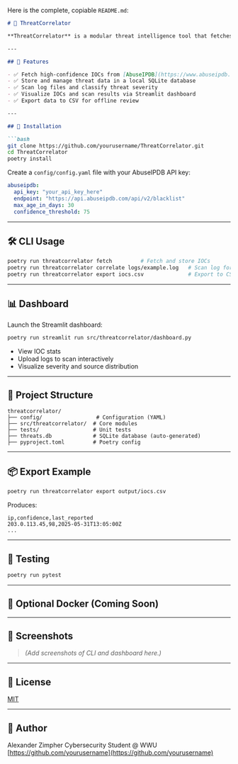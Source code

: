 Here is the complete, copiable `README.md`:

````markdown
# 🔐 ThreatCorrelator

**ThreatCorrelator** is a modular threat intelligence tool that fetches known malicious IP addresses from AbuseIPDB, stores them locally, and scans your log files for matches. It includes a powerful CLI and an interactive Streamlit dashboard to visualize findings.

---

## 📌 Features

- ✅ Fetch high-confidence IOCs from [AbuseIPDB](https://www.abuseipdb.com/)
- ✅ Store and manage threat data in a local SQLite database
- ✅ Scan log files and classify threat severity
- ✅ Visualize IOCs and scan results via Streamlit dashboard
- ✅ Export data to CSV for offline review

---

## 🚀 Installation

```bash
git clone https://github.com/yourusername/ThreatCorrelator.git
cd ThreatCorrelator
poetry install
````

Create a `config/config.yaml` file with your AbuseIPDB API key:

```yaml
abuseipdb:
  api_key: "your_api_key_here"
  endpoint: "https://api.abuseipdb.com/api/v2/blacklist"
  max_age_in_days: 30
  confidence_threshold: 75
```

---

## 🛠️ CLI Usage

```bash
poetry run threatcorrelator fetch         # Fetch and store IOCs
poetry run threatcorrelator correlate logs/example.log   # Scan log for threats
poetry run threatcorrelator export iocs.csv              # Export to CSV
```

---

## 📊 Dashboard

Launch the Streamlit dashboard:

```bash
poetry run streamlit run src/threatcorrelator/dashboard.py
```

* View IOC stats
* Upload logs to scan interactively
* Visualize severity and source distribution

---

## 📂 Project Structure

```
threatcorrelator/
├── config/                 # Configuration (YAML)
├── src/threatcorrelator/  # Core modules
├── tests/                 # Unit tests
├── threats.db             # SQLite database (auto-generated)
├── pyproject.toml         # Poetry config
```

---

## 📦 Export Example

```bash
poetry run threatcorrelator export output/iocs.csv
```

Produces:

```csv
ip,confidence,last_reported
203.0.113.45,98,2025-05-31T13:05:00Z
...
```

---

## 🧪 Testing

```bash
poetry run pytest
```

---

## 🐳 Optional Docker (Coming Soon)

---

## 📸 Screenshots

> *(Add screenshots of CLI and dashboard here.)*

---

## 📝 License

[MIT](LICENSE)

---

## 👤 Author

Alexander Zimpher
Cybersecurity Student @ WWU
[https://github.com/yourusername](https://github.com/yourusername)

```
```

